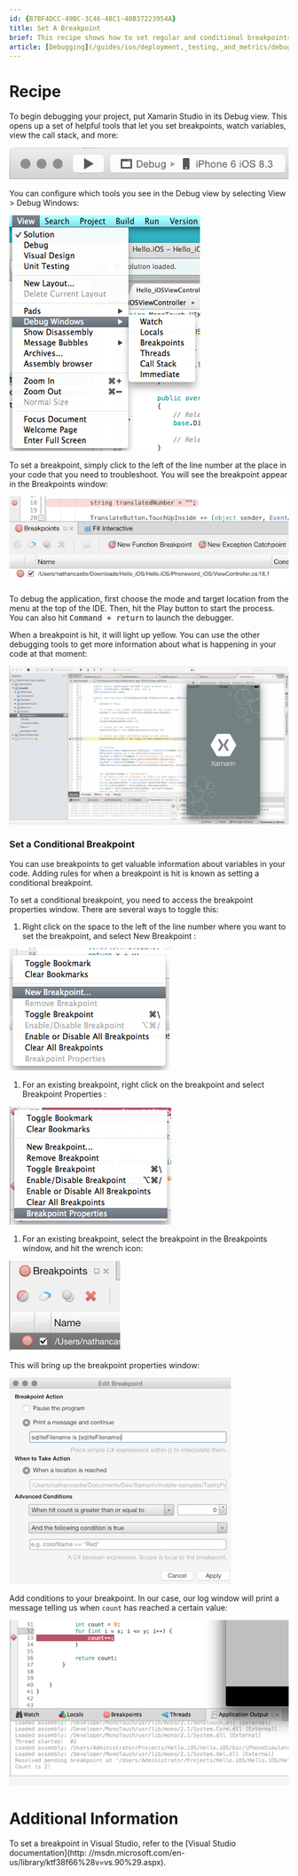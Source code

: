 ```yaml
---
id: {B7BF4DCC-49BC-3C46-48C1-40B37223954A}  
title: Set A Breakpoint  
brief: This recipe shows how to set regular and conditional breakpoints.  
article: [Debugging](/guides/ios/deployment,_testing,_and_metrics/debugging_in_xamarin_ios)  
---
```


<a name="Recipe" class="injected"></a>


# Recipe

To begin debugging your project, put Xamarin Studio in its Debug view. This
opens up a set of helpful tools that let you set breakpoints, watch variables,
view the call stack, and more: 

 [ ![](Images/breakpoint_00.png)](Images/breakpoint_00.png)

You can configure which tools you see in the Debug
view by selecting <span class="UIItem">View > Debug Windows</span>: 

 [ ![](Images/breakpoint_01.png)](Images/breakpoint_01.png)

To set a breakpoint, simply click to the left of the line number at the
place in your code that you need to troubleshoot. You will see the breakpoint appear in the <span class="UIItem">Breakpoints</span> window: 

 [ ![](Images/breakpoint_03.png)](Images/breakpoint_03.png)

To debug the application, first choose the mode and target location from
the menu at the top of the IDE. Then, hit the Play button to start the
process. You can also hit <kbd>Command + return</kbd> to launch the
debugger.

When a breakpoint is hit, it will light up yellow. You can use the
other debugging tools to get more information about what is happening in your
code at that moment: 

 [ ![](Images/breakpoint_04.png)](Images/breakpoint_04.png)

 <a name="Set_a_Conditional_Breakpoint" class="injected"></a>


### Set a Conditional Breakpoint

You can use breakpoints to get valuable information about
variables in your code. Adding rules for when a breakpoint is hit is known as
setting a conditional breakpoint.

To set a conditional
breakpoint, you need to access the breakpoint properties window. There are
several ways to toggle this: 

1.   Right click on the space to the left of the line number where you want to set the breakpoint, and select  <span class="uiitem">New Breakpoint</span> : 

  [ ![](Images/breakpoint_05.png)](Images/breakpoint_05.png)


1.   For an existing breakpoint, right click on the breakpoint and select  <span class="UIItem">Breakpoint Properties</span> : 

  [ ![](Images/breakpoint_06.png)](Images/breakpoint_06.png)


1.   For an existing breakpoint, select the breakpoint in the  <span class="UIItem">Breakpoints</span> window, and hit the wrench icon: 

  [ ![](Images/breakpoint_02.png)](Images/breakpoint_02.png)




This will
bring up the breakpoint properties window: 

 [ ![](Images/breakpoint_07.png)](Images/breakpoint_07.png)

Add conditions to your breakpoint. In our case, our log window will
print a message telling us when `count` has reached a certain value: 

 [ ![](Images/ios_cond_02.png)](Images/ios_cond_02.png)



# Additional Information

To set a breakpoint in Visual Studio, refer to the [Visual Studio documentation](http: //msdn.microsoft.com/en-us/library/ktf38f66%28v=vs.90%29.aspx).